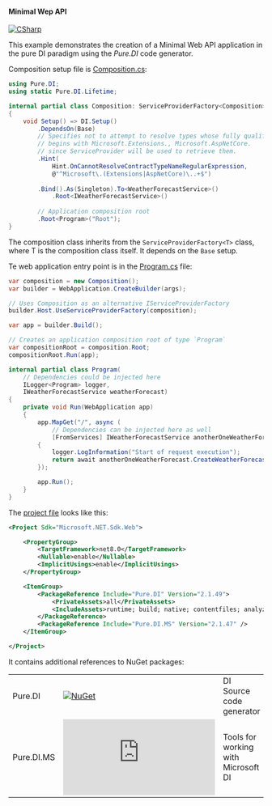 #### Minimal Wep API

[![CSharp](https://img.shields.io/badge/C%23-code-blue.svg)](/samples/MinimalWebAPI)

This example demonstrates the creation of a Minimal Web API application in the pure DI paradigm using the _Pure.DI_ code generator.

Composition setup file is [Composition.cs](/samples/MinimalWebAPI/Composition.cs):

```c#
using Pure.DI;
using static Pure.DI.Lifetime;

internal partial class Composition: ServiceProviderFactory<Composition>
{
    void Setup() => DI.Setup()
        .DependsOn(Base)
        // Specifies not to attempt to resolve types whose fully qualified name
        // begins with Microsoft.Extensions., Microsoft.AspNetCore.
        // since ServiceProvider will be used to retrieve them.
        .Hint(
            Hint.OnCannotResolveContractTypeNameRegularExpression,
            @"^Microsoft\.(Extensions|AspNetCore)\..+$")
        
        .Bind().As(Singleton).To<WeatherForecastService>()
            .Root<IWeatherForecastService>()
        
        // Application composition root
        .Root<Program>("Root");
}
```

The composition class inherits from the `ServiceProviderFactory<T>` class, where T is the composition class itself. It depends on the `Base` setup.

Te web application entry point is in the [Program.cs](/samples/MinimalWebAPI/Program.cs) file:

```c#
var composition = new Composition();
var builder = WebApplication.CreateBuilder(args);

// Uses Composition as an alternative IServiceProviderFactory
builder.Host.UseServiceProviderFactory(composition);

var app = builder.Build();

// Creates an application composition root of type `Program`
var compositionRoot = composition.Root;
compositionRoot.Run(app);

internal partial class Program(
    // Dependencies could be injected here
    ILogger<Program> logger,
    IWeatherForecastService weatherForecast)
{
    private void Run(WebApplication app)
    {
        app.MapGet("/", async (
            // Dependencies can be injected here as well
            [FromServices] IWeatherForecastService anotherOneWeatherForecast) =>
        {
            logger.LogInformation("Start of request execution");
            return await anotherOneWeatherForecast.CreateWeatherForecastAsync().ToListAsync();
        });

        app.Run();
    }
}
```

The [project file](/samples/WebAPI/WebAPI.csproj) looks like this:

```xml
<Project Sdk="Microsoft.NET.Sdk.Web">

    <PropertyGroup>
        <TargetFramework>net8.0</TargetFramework>
        <Nullable>enable</Nullable>
        <ImplicitUsings>enable</ImplicitUsings>
    </PropertyGroup>

    <ItemGroup>
        <PackageReference Include="Pure.DI" Version="2.1.49">
            <PrivateAssets>all</PrivateAssets>
            <IncludeAssets>runtime; build; native; contentfiles; analyzers; buildtransitive</IncludeAssets>
        </PackageReference>
        <PackageReference Include="Pure.DI.MS" Version="2.1.47" />
    </ItemGroup>

</Project>
```

It contains additional references to NuGet packages:

|            |                                                                                                 |                                     |
|------------|-------------------------------------------------------------------------------------------------|:------------------------------------|
| Pure.DI    | [![NuGet](https://img.shields.io/nuget/v/Pure.DI)](https://www.nuget.org/packages/Pure.DI)       | DI Source code generator            |
| Pure.DI.MS | [![NuGet](https://img.shields.io/nuget/v/Pure.DI.MS)](https://www.nuget.org/packages/Pure.DI.MS) | Tools for working with Microsoft DI |
